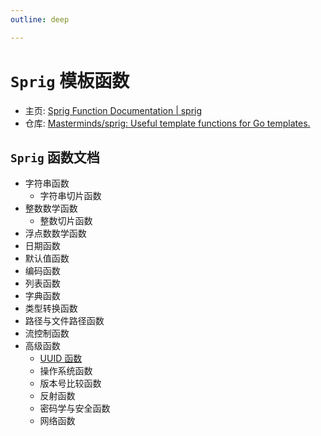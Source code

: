 ```yaml
---
outline: deep

---
```


# `Sprig` 模板函数

* 主页: [Sprig Function Documentation | sprig](http://masterminds.github.io/sprig/)
* 仓库: [Masterminds/sprig: Useful template functions for Go templates.](https://github.com/Masterminds/sprig)

## `Sprig` 函数文档

- 字符串函数
  - 字符串切片函数
- 整数数学函数
  - 整数切片函数
- 浮点数数学函数
- 日期函数
- 默认值函数
- 编码函数
- 列表函数
- 字典函数
- 类型转换函数
- 路径与文件路径函数
- 流控制函数
- 高级函数
  - [UUID 函数](./uuid.md)
  - 操作系统函数
  - 版本号比较函数
  - 反射函数
  - 密码学与安全函数
  - 网络函数
